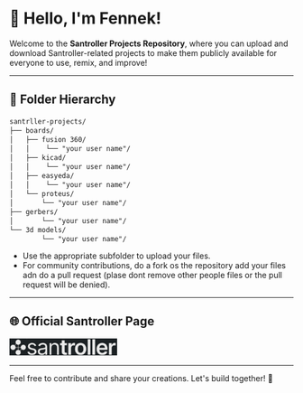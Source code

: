 # 🦊 Hello, I'm Fennek!

Welcome to the **Santroller Projects Repository**, where you can upload and download Santroller-related projects to make them publicly available for everyone to use, remix, and improve!

---

## 📁 Folder Hierarchy

```
santrller-projects/
├── boards/
│   ├── fusion 360/
│   │    └── "your user name"/
│   ├── kicad/
│   │    └── "your user name"/
│   ├── easyeda/
│   │    └── "your user name"/
│   └── proteus/
│       └── "your user name"/
├── gerbers/
│       └── "your user name"/
└── 3d models/
        └── "your user name"/
```

- Use the appropriate subfolder to upload your files.
- For community contributions, do a fork os the repository add your files adn do a pull request (plase dont remove other people files or the pull request will be denied).

---

## 🌐 Official Santroller Page

<a href="https://santroller.com">
  <img src="santroller_logo.png" alt="Santroller" height="30"/>
</a>


---

Feel free to contribute and share your creations. Let's build together! 🚀
